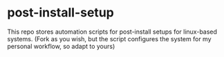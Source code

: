# post-install-setup
This repo stores automation scripts for post-install setups for linux-based systems. (Fork as you wish, but the script configures the system for my personal workflow, so adapt to yours)
